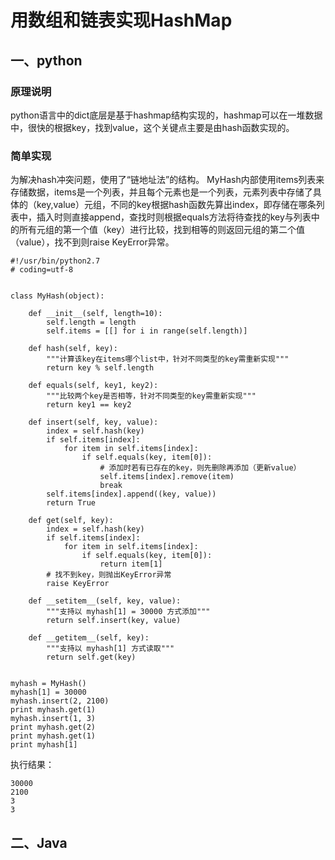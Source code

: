 # 用数组和链表实现HashMap

## 一、python

### 原理说明

python语言中的dict底层是基于hashmap结构实现的，hashmap可以在一堆数据中，很快的根据key，找到value，这个关键点主要是由hash函数实现的。

### 简单实现 

为解决hash冲突问题，使用了“链地址法”的结构。 MyHash内部使用items列表来存储数据，items是一个列表，并且每个元素也是一个列表，元素列表中存储了具体的（key,value）元组，不同的key根据hash函数先算出index，即存储在哪条列表中，插入时则直接append，查找时则根据equals方法将待查找的key与列表中的所有元组的第一个值（key）进行比较，找到相等的则返回元组的第二个值（value），找不到则raise KeyError异常。

```text
#!/usr/bin/python2.7
# coding=utf-8


class MyHash(object):

    def __init__(self, length=10):
        self.length = length
        self.items = [[] for i in range(self.length)]

    def hash(self, key):
        """计算该key在items哪个list中，针对不同类型的key需重新实现"""
        return key % self.length

    def equals(self, key1, key2):
        """比较两个key是否相等，针对不同类型的key需重新实现"""
        return key1 == key2

    def insert(self, key, value):
        index = self.hash(key)
        if self.items[index]:
            for item in self.items[index]:
                if self.equals(key, item[0]):
                    # 添加时若有已存在的key，则先删除再添加（更新value）
                    self.items[index].remove(item)
                    break
        self.items[index].append((key, value))
        return True

    def get(self, key):
        index = self.hash(key)
        if self.items[index]:
            for item in self.items[index]:
                if self.equals(key, item[0]):
                    return item[1]
        # 找不到key，则抛出KeyError异常
        raise KeyError

    def __setitem__(self, key, value):
        """支持以 myhash[1] = 30000 方式添加"""
        return self.insert(key, value)

    def __getitem__(self, key):
        """支持以 myhash[1] 方式读取"""    
        return self.get(key)


myhash = MyHash()
myhash[1] = 30000
myhash.insert(2, 2100)
print myhash.get(1)
myhash.insert(1, 3)
print myhash.get(2)
print myhash.get(1)
print myhash[1]
```

执行结果：

```text
30000
2100
3
3
```

##  二、Java

```text

```

